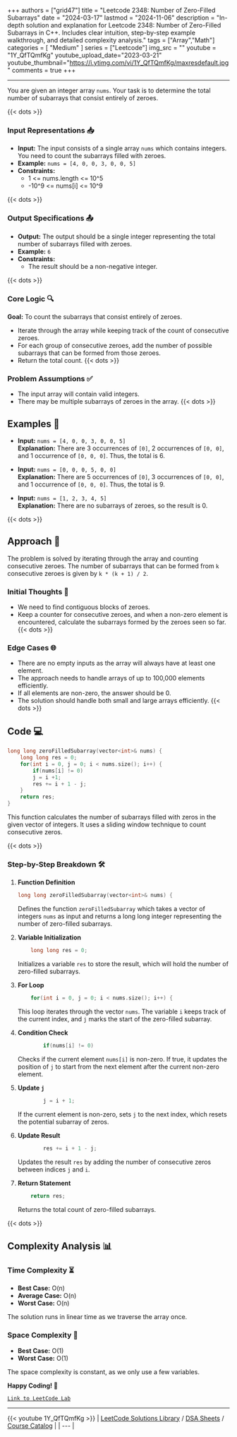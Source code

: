 
+++
authors = ["grid47"]
title = "Leetcode 2348: Number of Zero-Filled Subarrays"
date = "2024-03-17"
lastmod = "2024-11-06"
description = "In-depth solution and explanation for Leetcode 2348: Number of Zero-Filled Subarrays in C++. Includes clear intuition, step-by-step example walkthrough, and detailed complexity analysis."
tags = ["Array","Math"]
categories = [
    "Medium"
]
series = ["Leetcode"]
img_src = ""
youtube = "1Y_QfTQmfKg"
youtube_upload_date="2023-03-21"
youtube_thumbnail="https://i.ytimg.com/vi/1Y_QfTQmfKg/maxresdefault.jpg"
comments = true
+++



---
You are given an integer array `nums`. Your task is to determine the total number of subarrays that consist entirely of zeroes.
<!--more-->
{{< dots >}}
### Input Representations 📥
- **Input:** The input consists of a single array `nums` which contains integers. You need to count the subarrays filled with zeroes.
- **Example:** `nums = [4, 0, 0, 3, 0, 0, 5]`
- **Constraints:**
	- 1 <= nums.length <= 10^5
	- -10^9 <= nums[i] <= 10^9

{{< dots >}}
### Output Specifications 📤
- **Output:** The output should be a single integer representing the total number of subarrays filled with zeroes.
- **Example:** `6`
- **Constraints:**
	- The result should be a non-negative integer.

{{< dots >}}
### Core Logic 🔍
**Goal:** To count the subarrays that consist entirely of zeroes.

- Iterate through the array while keeping track of the count of consecutive zeroes.
- For each group of consecutive zeroes, add the number of possible subarrays that can be formed from those zeroes.
- Return the total count.
{{< dots >}}
### Problem Assumptions ✅
- The input array will contain valid integers.
- There may be multiple subarrays of zeroes in the array.
{{< dots >}}
## Examples 🧩
- **Input:** `nums = [4, 0, 0, 3, 0, 0, 5]`  \
  **Explanation:** There are 3 occurrences of `[0]`, 2 occurrences of `[0, 0]`, and 1 occurrence of `[0, 0, 0]`. Thus, the total is 6.

- **Input:** `nums = [0, 0, 0, 5, 0, 0]`  \
  **Explanation:** There are 5 occurrences of `[0]`, 3 occurrences of `[0, 0]`, and 1 occurrence of `[0, 0, 0]`. Thus, the total is 9.

- **Input:** `nums = [1, 2, 3, 4, 5]`  \
  **Explanation:** There are no subarrays of zeroes, so the result is 0.

{{< dots >}}
## Approach 🚀
The problem is solved by iterating through the array and counting consecutive zeroes. The number of subarrays that can be formed from `k` consecutive zeroes is given by `k * (k + 1) / 2`.

### Initial Thoughts 💭
- We need to find contiguous blocks of zeroes.
- Keep a counter for consecutive zeroes, and when a non-zero element is encountered, calculate the subarrays formed by the zeroes seen so far.
{{< dots >}}
### Edge Cases 🌐
- There are no empty inputs as the array will always have at least one element.
- The approach needs to handle arrays of up to 100,000 elements efficiently.
- If all elements are non-zero, the answer should be 0.
- The solution should handle both small and large arrays efficiently.
{{< dots >}}
## Code 💻
```cpp
long long zeroFilledSubarray(vector<int>& nums) {
    long long res = 0;
    for(int i = 0, j = 0; i < nums.size(); i++) {
        if(nums[i] != 0)
        j = i +1;
        res += i + 1 - j;
    }
    return res;
}
```

This function calculates the number of subarrays filled with zeros in the given vector of integers. It uses a sliding window technique to count consecutive zeros.

{{< dots >}}
### Step-by-Step Breakdown 🛠️
1. **Function Definition**
	```cpp
	long long zeroFilledSubarray(vector<int>& nums) {
	```
	Defines the function `zeroFilledSubarray` which takes a vector of integers `nums` as input and returns a long long integer representing the number of zero-filled subarrays.

2. **Variable Initialization**
	```cpp
	    long long res = 0;
	```
	Initializes a variable `res` to store the result, which will hold the number of zero-filled subarrays.

3. **For Loop**
	```cpp
	    for(int i = 0, j = 0; i < nums.size(); i++) {
	```
	This loop iterates through the vector `nums`. The variable `i` keeps track of the current index, and `j` marks the start of the zero-filled subarray.

4. **Condition Check**
	```cpp
	        if(nums[i] != 0)
	```
	Checks if the current element `nums[i]` is non-zero. If true, it updates the position of `j` to start from the next element after the current non-zero element.

5. **Update `j`**
	```cpp
	        j = i + 1;
	```
	If the current element is non-zero, sets `j` to the next index, which resets the potential subarray of zeros.

6. **Update Result**
	```cpp
	        res += i + 1 - j;
	```
	Updates the result `res` by adding the number of consecutive zeros between indices `j` and `i`.

7. **Return Statement**
	```cpp
	    return res;
	```
	Returns the total count of zero-filled subarrays.

{{< dots >}}
## Complexity Analysis 📊
### Time Complexity ⏳
- **Best Case:** O(n)
- **Average Case:** O(n)
- **Worst Case:** O(n)

The solution runs in linear time as we traverse the array once.

### Space Complexity 💾
- **Best Case:** O(1)
- **Worst Case:** O(1)

The space complexity is constant, as we only use a few variables.

**Happy Coding! 🎉**


[`Link to LeetCode Lab`](https://leetcode.com/problems/number-of-zero-filled-subarrays/description/)

---
{{< youtube 1Y_QfTQmfKg >}}
| [LeetCode Solutions Library](https://grid47.xyz/leetcode/) / [DSA Sheets](https://grid47.xyz/sheets/) / [Course Catalog](https://grid47.xyz/courses/) |
| --- |

